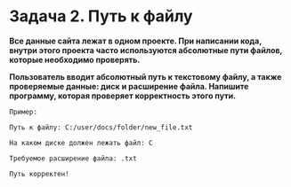 # Задача 2. Путь к файлу
**Все данные сайта лежат в одном проекте. При написании кода, внутри этого проекта часто используются абсолютные пути файлов, которые необходимо проверять.**

**Пользователь вводит абсолютный путь к текстовому файлу, а также проверяемые данные: диск и расширение файла. Напишите программу, которая проверяет корректность этого пути.**

 
```
Пример:

Путь к файлу: C:/user/docs/folder/new_file.txt

На каком диске должен лежать файл: C

Требуемое расширение файла: .txt

Путь корректен!
```
